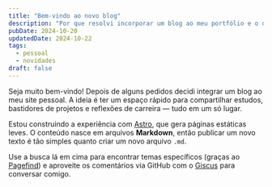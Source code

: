 ```yaml
---
title: "Bem-vindo ao novo blog"
description: "Por que resolvi incorporar um blog ao meu portfólio e o que você pode esperar daqui para frente."
pubDate: 2024-10-20
updatedDate: 2024-10-22
tags:
  - pessoal
  - novidades
draft: false
---
```


Seja muito bem-vindo! Depois de alguns pedidos decidi integrar um blog ao meu site pessoal. A ideia é ter um espaço rápido para compartilhar estudos, bastidores de projetos e reflexões de carreira — tudo em um só lugar.

Estou construindo a experiência com [Astro](https://astro.build/), que gera páginas estáticas leves. O conteúdo nasce em arquivos **Markdown**, então publicar um novo texto é tão simples quanto criar um novo arquivo `.md`.

Use a busca lá em cima para encontrar temas específicos (graças ao [Pagefind](https://pagefind.app/)) e aproveite os comentários via GitHub com o [Giscus](https://giscus.app/) para conversar comigo.
